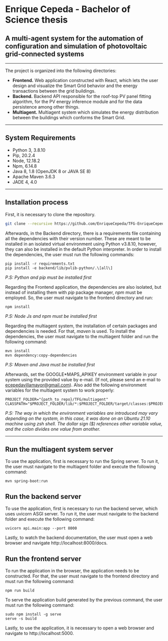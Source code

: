 # Enrique Cepeda - Bachelor of Science thesis

## A multi-agent system for the automation of configuration and simulation of photovoltaic grid-connected systems

---

The project is organized into the following directories:

- **Frontend.** Web application constructed with React, which lets the user design and visualize the Smart Grid behavior and the energy transactions between the grid buildings.
- **Backend.** Backend API responsible for the roof-top PV panel fitting algorithm, for the PV energy inference module and for the data persistence among other things.
- **Multiagent.** Multiagent system which simulates the energy distribution between the buildings which conforms the Smart Grid.

---

## System Requirements

- Python 3, 3.8.10
- Pip, 20.2.4
- Node, 12.18.2
- Npm, 6.14.8
- Java 8, 1.8 (OpenJDK 8 or JAVA SE 8)
- Apache Maven 3.6.3
- JADE 4, 4.0

---

## Installation process

First, it is necessary to clone the repository.

```bash
git clone --recursive https://github.com/EnriqueCepeda/TFG-EnriqueCepeda.git
```

Afterwards, in the Backend directory, there is a requirements file containing all the dependencies with their version number. These are meant to be installed in an isolated virtual environment using Python v3.8.10, however, they can also be installed in the default Python interpreter. In order to install the dependencies, the user must run the following commands:

```
pip install -r requirements.txt
pip install -e backend/lib/pvlib-python/.\[all\]
```

_P.S: Python and pip must be installed first_

Regarding the Frontend application, the dependencies are also isolated, but instead of installing them with _pip_ package manager, _npm_ must be employed. So, the user must navigate to the frontend directory and run:

```
npm install
```

_P.S: Node Js and npm must be installed first_

Regarding the multiagent system, the installation of certain packages and dependencies is needed. For that, _maven_ is used. To install the dependencies, the user must navigate to the multiagent folder and run the following command:

```
mvn install
mvn dependency:copy-dependencies
```

_P.S: Maven and Java must be installed first_

Afterwards, set the GOOGLE\*MAPS_APIKEY environment variable in your system using the provided value by e-mail. (If not, please send an e-mail to ecepedavillamayor@gmail.com). Also add the following environment variables for the multiagent system to work properly:

```
PROJECT_FOLDER="{path_to_repo}/TFG/multiagent"
CLASSPATH="$PROJECT_FOLDER/lib/*:$PROJECT_FOLDER/target/classes:$PROJECT_FOLDER/target/dependency/*"
```

_P.S: The way in which the environment variables are introduced may vary depending on the system, in this case, it was done on an Ubuntu 21.10 machine using zsh shell. The dollar sign ($) references other variable value, and the colon divides one value from another._

---

## Run the multiagent system server

To use the application, first is necessary to run the Spring server.
To run it, the user must navigate to the multiagent folder and execute the following command:

```
mvn spring-boot:run
```

## Run the backend server

To use the application, first is necessary to run the backend server, which uses uvicorn ASGI server.
To run it, the user must navigate to the backend folder and execute the following command:

```
uvicorn api.main:app --port 8000
```

Lastly, to watch the backend documentation, the user must open a web browser and navigate http://localhost:8000/docs.

## Run the frontend server

To run the application in the browser, the application needs to be constructed. For that, the user must navigate to the frontend directory and must run the following command:

```
npm run build
```

To serve the application build generated by the previous command, the user must run the following command:

```
sudo npm install -g serve
serve -s build
```

Lastly, to use the application, it is necessary to open a web browser and navigate to http://localhost:5000.
